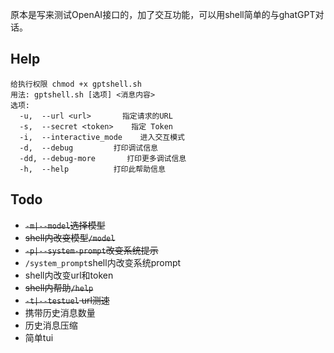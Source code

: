 原本是写来测试OpenAI接口的，加了交互功能，可以用shell简单的与ghatGPT对话。
## Help
```
给执行权限 chmod +x gptshell.sh
用法: gptshell.sh [选项] <消息内容>
选项:
  -u,  --url <url>       指定请求的URL
  -s,  --secret <token>    指定 Token
  -i,  --interactive_mode    进入交互模式
  -d,  --debug         打印调试信息
  -dd, --debug-more       打印更多调试信息
  -h,  --help          打印此帮助信息
```
## Todo
- ~~`-m|--model`选择模型~~
- ~~shell内改变模型`/model`~~
- ~~`-p|--system-prompt`改变系统提示~~
- `/system_prompt`shell内改变系统prompt
- shell内改变url和token
- ~~shell内帮助`/help`~~
- ~~`-t|--testuel` url测速~~
- 携带历史消息数量
- 历史消息压缩
- 简单tui
